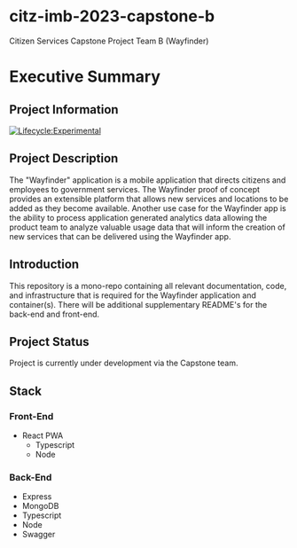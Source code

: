 # citz-imb-2023-capstone-b
Citizen Services Capstone Project Team B (Wayfinder)

# Executive Summary
## Project Information
[![Lifecycle:Experimental](https://img.shields.io/badge/Lifecycle-Experimental-339999)](<Redirect-URL>)
## Project Description
The "Wayfinder" application is a mobile application that directs citizens and employees to government services.  The Wayfinder  proof of concept provides an extensible platform that allows new services and locations to be added as they become available.  Another use case for the Wayfinder app is the ability to process application generated analytics data allowing the product team to analyze valuable usage data  that will inform the creation of new services that can be delivered using the Wayfinder app.



## Introduction
This repository is a mono-repo containing all relevant documentation, code, and infrastructure that is required for the Wayfinder application and container(s).
There will be additional supplementary README's for the back-end and front-end.

## Project Status
Project is currently under development via the Capstone team.

## Stack

### Front-End
* React PWA
    * Typescript
    * Node

### Back-End
* Express
* MongoDB
* Typescript
* Node
* Swagger
